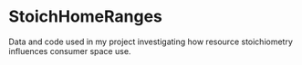 # StoichHomeRanges
Data and code used in my project investigating how resource stoichiometry influences consumer space use.
